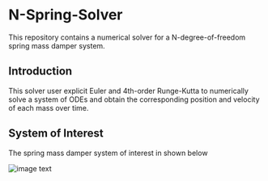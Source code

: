 # N-Spring-Solver

This repository contains a numerical solver for a N-degree-of-freedom spring mass damper system.

## Introduction
This solver user explicit Euler and 4th-order Runge-Kutta to numerically solve a system of ODEs and obtain the corresponding position and velocity of each mass over time. 

## System of Interest 
The spring mass damper system of interest in shown below
 
![image text](https://cloud.githubusercontent.com/assets/711743/25648417/57cd2c0c-2fe9-11e7-8753-b60ea2656faf.png)
